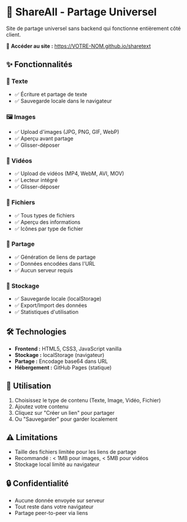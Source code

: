 # 🚀 ShareAll - Partage Universel

Site de partage universel sans backend qui fonctionne entièrement côté client.

🔗 **Accéder au site :** https://VOTRE-NOM.github.io/sharetext

## ✨ Fonctionnalités

### 📝 Texte
- ✅ Écriture et partage de texte
- ✅ Sauvegarde locale dans le navigateur

### 🖼️ Images
- ✅ Upload d'images (JPG, PNG, GIF, WebP)
- ✅ Aperçu avant partage
- ✅ Glisser-déposer

### 🎥 Vidéos
- ✅ Upload de vidéos (MP4, WebM, AVI, MOV)
- ✅ Lecteur intégré
- ✅ Glisser-déposer

### 📁 Fichiers
- ✅ Tous types de fichiers
- ✅ Aperçu des informations
- ✅ Icônes par type de fichier

### 🔗 Partage
- ✅ Génération de liens de partage
- ✅ Données encodées dans l'URL
- ✅ Aucun serveur requis

### 💾 Stockage
- ✅ Sauvegarde locale (localStorage)
- ✅ Export/Import des données
- ✅ Statistiques d'utilisation

## 🛠️ Technologies

- **Frontend :** HTML5, CSS3, JavaScript vanilla
- **Stockage :** localStorage (navigateur)
- **Partage :** Encodage base64 dans URL
- **Hébergement :** GitHub Pages (statique)

## 🚀 Utilisation

1. Choisissez le type de contenu (Texte, Image, Vidéo, Fichier)
2. Ajoutez votre contenu
3. Cliquez sur "Créer un lien" pour partager
4. Ou "Sauvegarder" pour garder localement

## ⚠️ Limitations

- Taille des fichiers limitée pour les liens de partage
- Recommandé : < 1MB pour images, < 5MB pour vidéos
- Stockage local limité au navigateur

## 🔒 Confidentialité

- Aucune donnée envoyée sur serveur
- Tout reste dans votre navigateur
- Partage peer-to-peer via liens
